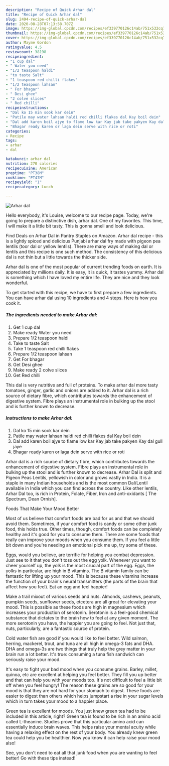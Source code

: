 ```yaml
---
description: "Recipe of Quick Arhar dal"
title: "Recipe of Quick Arhar dal"
slug: 2494-recipe-of-quick-arhar-dal
date: 2020-08-28T07:13:58.707Z
image: https://img-global.cpcdn.com/recipes/ef339770126c14ab/751x532cq70/arhar-dal-recipe-main-photo.jpg
thumbnail: https://img-global.cpcdn.com/recipes/ef339770126c14ab/751x532cq70/arhar-dal-recipe-main-photo.jpg
cover: https://img-global.cpcdn.com/recipes/ef339770126c14ab/751x532cq70/arhar-dal-recipe-main-photo.jpg
author: Mayme Gordon
ratingvalue: 4.5
reviewcount: 38198
recipeingredient:
- "1 cup dal"
- " Water you need"
- "1/2 teaspoon haldi"
- "to taste Salt"
- "1 teaspoon red chilli flakes"
- "1/2 teaspoon lahsan"
- " For bhagar"
- " Desi ghee"
- "2 colve slices"
- " Red chilli"
recipeinstructions:
- "Dal ko 15 min sook kar dein"
- "Patile may water lahsan haldi red chilli flakes dal Kay boil dein"
- "Dal add karen boil ajye to flame low kar Kay jab take pakyen Kay dal gull jaye"
- "Bhagar ready karen or laga dein serve with rice or roti"
categories:
- Recipe
tags:
- arhar
- dal

katakunci: arhar dal 
nutrition: 270 calories
recipecuisine: American
preptime: "PT38M"
cooktime: "PT47M"
recipeyield: "1"
recipecategory: Lunch

---
```



![Arhar dal](https://img-global.cpcdn.com/recipes/ef339770126c14ab/751x532cq70/arhar-dal-recipe-main-photo.jpg)

Hello everybody, it's Louise, welcome to our recipe page. Today, we're going to prepare a distinctive dish, arhar dal. One of my favorites. This time, I will make it a little bit tasty. This is gonna smell and look delicious.

Find Deals on Arhar Dal in Pantry Staples on Amazon. Arhar dal recipe - this is a lightly spiced and delicious Punjabi arhar dal fry made with pigeon pea lentils (toor dal or yellow lentils). There are many ways of making dal or lentils and this recipe is one such method. The consistency of this delicious dal is not thin but a little towards the thicker side.

Arhar dal is one of the most popular of current trending foods on earth. It is appreciated by millions daily. It is easy, it is quick, it tastes yummy. Arhar dal is something which I have loved my entire life. They are nice and they look wonderful.


To get started with this recipe, we have to first prepare a few ingredients. You can have arhar dal using 10 ingredients and 4 steps. Here is how you cook it.

<!--inarticleads1-->

##### The ingredients needed to make Arhar dal:

1. Get 1 cup dal
1. Make ready  Water you need
1. Prepare 1/2 teaspoon haldi
1. Take to taste Salt
1. Take 1 teaspoon red chilli flakes
1. Prepare 1/2 teaspoon lahsan
1. Get  For bhagar
1. Get  Desi ghee
1. Make ready 2 colve slices
1. Get  Red chilli


This dal is very nutritive and full of proteins. To make arhar dal more tasty tomatoes, ginger, garlic and onions are added to it. Arhar dal is a rich source of dietary fibre, which contributes towards the enhancement of digestive system. Fibre plays an instrumental role in bulking up the stool and is further known to decrease. 

<!--inarticleads2-->

##### Instructions to make Arhar dal:

1. Dal ko 15 min sook kar dein
1. Patile may water lahsan haldi red chilli flakes dal Kay boil dein
1. Dal add karen boil ajye to flame low kar Kay jab take pakyen Kay dal gull jaye
1. Bhagar ready karen or laga dein serve with rice or roti


Arhar dal is a rich source of dietary fibre, which contributes towards the enhancement of digestive system. Fibre plays an instrumental role in bulking up the stool and is further known to decrease. Arhar Dal is split and Pigeon Peas Lentils, yellowish in color and grows vastly in India. It is a staple in many Indian households and is the most common Dal/Lentil available in India which you can find across the country. Like other lentils, Arhar Dal too, is rich in Protein, Folate, Fiber, Iron and anti-oxidants [ The Spectrum, Dean Ornish]. 

Foods That Make Your Mood Better


Most of us believe that comfort foods are bad for us and that we should avoid them. Sometimes, if your comfort food is candy or some other junk food, this holds true. Other times, though, comfort foods can be completely healthy and it's good for you to consume them. There are some foods that really can improve your moods when you consume them. If you feel a little bit down and you're needing an emotional pick me up, try some of these.

Eggs, would you believe, are terrific for helping you combat depression. Just see to it that you don't toss out the egg yolk. Whenever you want to cheer yourself up, the yolk is the most crucial part of the egg. Eggs, the yolks in particular, are high in B vitamins. The B vitamin family can be fantastic for lifting up your mood. This is because these vitamins increase the function of your brain's neural transmitters (the parts of the brain that affect how you feel). Eat an egg and feel happier!

Make a trail mixout of various seeds and nuts. Almonds, cashews, peanuts, pumpkin seeds, sunflower seeds, etcetera are all great for elevating your mood. This is possible as these foods are high in magnesium which increases your production of serotonin. Serotonin is a feel-good chemical substance that dictates to the brain how to feel at any given moment. The more serotonin you have, the happier you are going to feel. Not just that, nuts, particularly, are a fantastic source of protein.

Cold water fish are good if you would like to feel better. Wild salmon, herring, mackerel, trout, and tuna are all high in omega-3 fats and DHA. DHA and omega-3s are two things that truly help the grey matter in your brain run a lot better. It's true: consuming a tuna fish sandwich can seriously raise your mood. 

It's easy to fight your bad mood when you consume grains. Barley, millet, quinoa, etc are excellent at helping you feel better. They fill you up better and that can help you with your moods too. It's not difficult to feel a little bit off when you feel hungry! The reason these grains are so good for your mood is that they are not hard for your stomach to digest. These foods are easier to digest than others which helps jumpstart a rise in your sugar levels which in turn takes your mood to a happier place.

Green tea is excellent for moods. You just knew green tea had to be included in this article, right? Green tea is found to be rich in an amino acid called L-theanine. Studies prove that this particular amino acid can essentially induce brain waves. This helps raise your mental acuity while having a relaxing effect on the rest of your body. You already knew green tea could help you be healthier. Now you know it can help raise your mood also!

See, you don't need to eat all that junk food when you are wanting to feel better! Go  with  these tips  instead!

